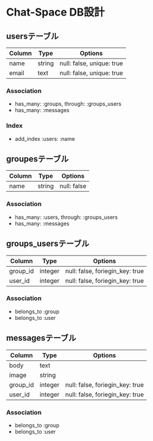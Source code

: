 # Chat-Space DB設計

## usersテーブル
|Column|Type|Options|
|------|----|-------|
|name|string|null: false, unique: true|
|email|text|null: false, unique: true|
### Association
- has_many: :groups, through: :groups_users
- has_many: :messages 
### Index
- add_index :users: :name

###

## groupesテーブル
|Column|Type|Options|
|------|----|-------|
|name|string|null: false|
### Association
- has_many: :users, through: :groups_users
- has_many: :messages

###

## groups_usersテーブル
|Column|Type|Options|
|------|----|-------|
|group_id|integer|null: false, foriegin_key: true|
|user_id|integer|null: false, foriegin_key: true|
### Association
- belongs_to :group
- belongs_to :user

###

## messagesテーブル
|Column|Type|Options|
|------|----|-------|
|body|text|
|image|string|
|group_id|integer|null: false, foriegin_key: true |
|user_id|integer|null: false, foriegin_key: true|
### Association
- belongs_to :group
- belongs_to :user